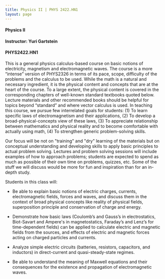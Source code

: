 ```yaml
---
title: Physics II | PHYS 2422.HN1
layout: page
---
```


#### Physics II

#### Instructor: Yuri Gartstein

#### PHYS2422.HN1

This is a general physics calculus-based course on basic notions of
electricity, magnetism and electromagnetic waves. The course is a more
“intense” version of PHYS2326 in terms of its pace, scope, difficulty
of the problems and the calculus to be used. While the math is a
natural and necessary ingredient, it is the physical content and
concepts that are at the heart of the course. To a large extent, the
physical content is covered in the corresponding chapters of
well-known standard textbooks quoted below. Lecture materials and
other recommended books should be helpful for topics beyond “standard”
and where vector calculus is used. In teaching this course, we pursue
few interrelated goals for students: (1) To learn specific laws of
electromagnetism and their applications, (2) To develop a
broad-physical-concepts view of these laws, (3) To appreciate
relationship between mathematics and physical reality and to become
comfortable with actually using math, (4) To strengthen generic
problem-solving skills.

Our focus will be not on "training" and "dry" learning of the
materials but on conceptual understanding and developing skills to
apply basic principles to actual problem solving. Lectures and problem
solving sessions will include examples of how to approach problems;
students are expected to spend as much as possible of their own time
on problems, quizzes, etc. Some of the stuff we will discuss would be
more for fun and inspiration than for an in-depth study.

Students in this class will:

  * Be able to explain basic notions of electric charges, currents,
    electromagnetic fields, forces and waves, and discuss them in the
    context of broad physical concepts like reality of physical
    fields, superposition principle and conservation of charge and
    energy.

  * Demonstrate how basic laws (Coulomb’s and Gauss’s in
    electrostatics, Biot-Savart and Ampere's in magnetostatics,
    Faraday’s and Lenz’s for time-dependent fields) can be applied to
    calculate electric and magnetic fields from the sources, and
    effects of electric and magnetic forces acting on charged
    particles and currents.

  * Analyze simple electric circuits (batteries, resistors,
    capacitors, and inductors) in direct-current and
    quasi-steady-state regimes.

  * Be able to understand the meaning of Maxwell equations and their
    consequences for the existence and propagation of electromagnetic
    waves.
